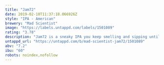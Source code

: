 ```yaml
---
title: "Jam72"
date: 2019-02-10T11:37:18.066926Z
style: "IPA - American"
brewery: "Mad Scientist"
image: "https://labels.untappd.com/labels/1501089"
rating: "3.78"
description: "Jam72 is a sneaky IPA you keep smelling and sipping until you get drunk.   We aimed for spicy/grapefruit tones to be dominant with little maltiness. Its not an ideal choice if you want your tongue numb from bitterness though. "
untappd_url: "https://untappd.com/b/mad-scientist-jam72/1501089"
abv: "7.2"
ibu: "60"
robots: noindex,nofollow
---
```

